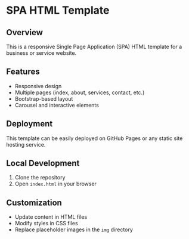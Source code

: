 # SPA HTML Template

## Overview
This is a responsive Single Page Application (SPA) HTML template for a business or service website.

## Features
- Responsive design
- Multiple pages (index, about, services, contact, etc.)
- Bootstrap-based layout
- Carousel and interactive elements

## Deployment
This template can be easily deployed on GitHub Pages or any static site hosting service.

## Local Development
1. Clone the repository
2. Open `index.html` in your browser

## Customization
- Update content in HTML files
- Modify styles in CSS files
- Replace placeholder images in the `img` directory
